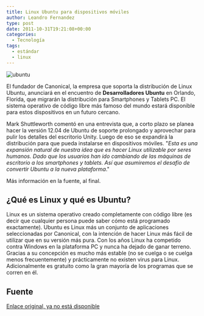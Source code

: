 ```yaml
---
title: Linux Ubuntu para dispositivos móviles
author: Leandro Fernandez
type: post
date: 2011-10-31T19:21:08+00:00
categories:
  - Tecnología
tags:
  - estándar
  - linux
---
```


![ubuntu](/2011/10/ubuntu.png)

El fundador de Canonical, la empresa que soporta la distribución de Linux Ubuntu, anunciará en el encuentro de **Desarrolladores Ubuntu** en Orlando, Florida, que migrarán la distribución para Smartphones y Tablets PC. El sistema operativo de código libre más famoso del mundo estará disponible para estos dispositivos en un futuro cercano.

Mark Shuttleworth comentó en una entrevista que, a corto plazo se planea hacer la versión 12.04 de Ubuntu de soporte prolongado y aprovechar para pulir los detalles del escritorio Unity. Luego de eso se expandirá la distribución para que pueda instalarse en dispositivos móviles. "_Esta es una expansión natural de nuestra idea que es hacer Linux utilizable por seres humanos. Dado que los usuarios han ido cambiando de las máquinas de escritorio a los smartphones y tablets. Así que asumiremos el desafío de convertir Ubuntu a la nueva plataforma_."

Más información en la fuente, al final.

## ¿Qué es Linux y qué es Ubuntu?

Linux es un sistema operativo creado completamente con código libre (es decir que cualquier persona puede saber cómo está programado exactamente). Ubuntu es Linux más un conjunto de aplicaciones seleccionadas por Canonical, con la intención de hacer Linux más fácil de utilizar que en su versión más pura. Con los años Linux ha competido contra Windows en la plataforma PC y nunca ha dejado de ganar terreno. Gracias a su concepción es mucho más estable (no se cuelga o se cuelga menos frecuentemente) y prácticamente no existen virus para Linux. Adicionalmente es gratuito como la gran mayoría de los programas que se corren en él.

## Fuente

[Enlace original, ya no está disponible][1]

 [1]: http://m.zdnet.com/blog/open-source/ubuntu-linux-heads-to-smartphones-tablets-and-smart-tvs/9834
